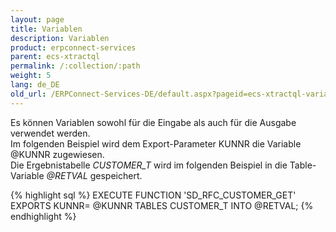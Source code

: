```yaml
---
layout: page
title: Variablen
description: Variablen
product: erpconnect-services
parent: ecs-xtractql
permalink: /:collection/:path
weight: 5
lang: de_DE
old_url: /ERPConnect-Services-DE/default.aspx?pageid=ecs-xtractql-variablen
---
```


Es können Variablen sowohl für die Eingabe als auch für die Ausgabe verwendet werden.<br>
Im folgenden Beispiel wird dem Export-Parameter KUNNR die Variable @KUNNR zugewiesen.<br>
Die Ergebnistabelle *CUSTOMER_T*  wird im folgenden Beispiel in die Table-Variable *@RETVAL* gespeichert.

{% highlight sql %}
EXECUTE FUNCTION 'SD_RFC_CUSTOMER_GET' 
EXPORTS KUNNR= @KUNNR 
TABLES CUSTOMER_T INTO @RETVAL;
{% endhighlight %}